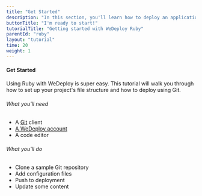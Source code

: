 ```yaml
---
title: "Get Started"
description: "In this section, you'll learn how to deploy an application using WeDeploy Ruby."
buttonTitle: "I'm ready to start!"
tutorialTitle: "Getting started with WeDeploy Ruby"
parentId: "ruby"
layout: "tutorial"
time: 20
weight: 1
---
```


#### Get Started

Using Ruby with WeDeploy is super easy. This tutorial will walk you through how to set up your project's file structure and how to deploy using Git.

###### What you'll need

<ul class="checklist">
	<li>A <a href="https://git-scm.com/downloads" target="_blank">Git</a> client</li>
	<li><a href="http://dashboard.wedeploy.com/signup" target="_blank">A WeDeploy account</a></li>
	<li>A code editor</li>
</ul>

###### What you'll do

<ul class="checklist">
	<li>Clone a sample Git repository</li>
	<li>Add configuration files</li>
	<li>Push to deployment</li>
	<li>Update some content</li>
</ul>

